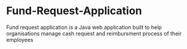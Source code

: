 # Fund-Request-Application
Fund request application is a Java web application built to help organisations manage cash request and reimbursment process of their employees
